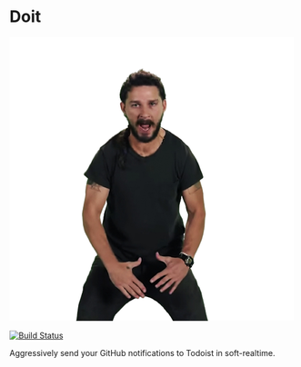 # Doit
![Because Shia says so](doit.png)

[![Build Status](https://github.com/alanvardy/exzeitable/workflows/ex_check/badge.svg)](https://github.com/alanvardy/exzeitable)

Aggressively send your GitHub notifications to Todoist in soft-realtime.
